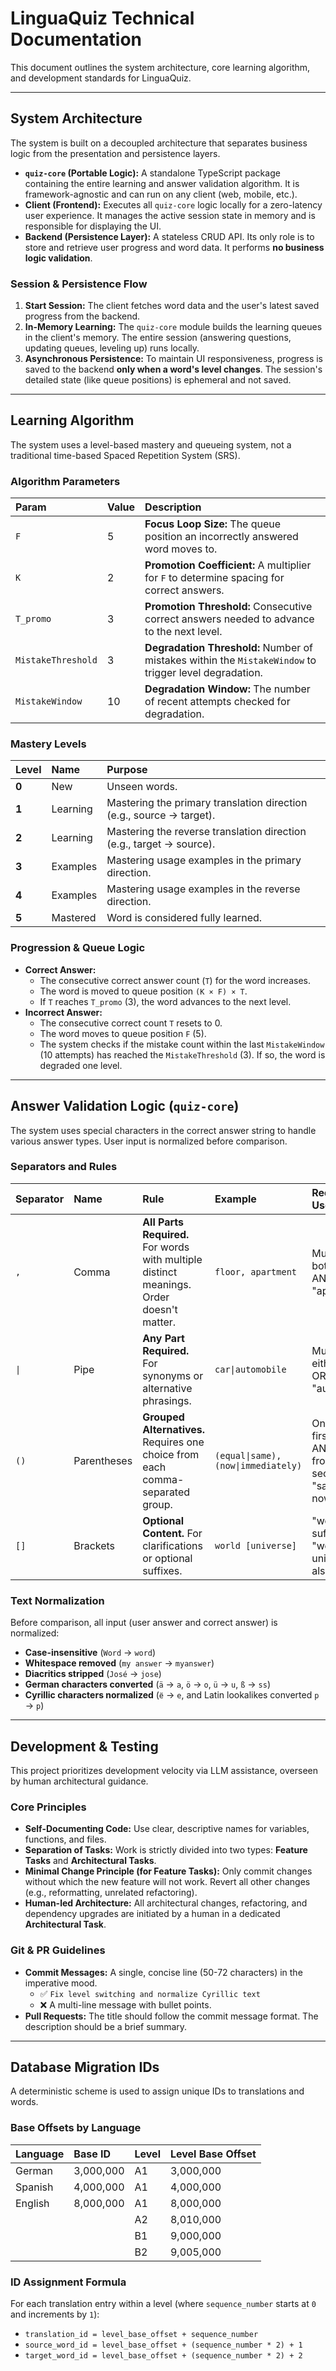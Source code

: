 # **LinguaQuiz Technical Documentation**

This document outlines the system architecture, core learning algorithm, and development standards for LinguaQuiz.

---

## **System Architecture**

The system is built on a decoupled architecture that separates business logic from the presentation and persistence layers.

- **`quiz-core` (Portable Logic):** A standalone TypeScript package containing the entire learning and answer validation algorithm. It is framework-agnostic and can run on any client (web, mobile, etc.).
- **Client (Frontend):** Executes all `quiz-core` logic locally for a zero-latency user experience. It manages the active session state in memory and is responsible for displaying the UI.
- **Backend (Persistence Layer):** A stateless CRUD API. Its only role is to store and retrieve user progress and word data. It performs **no business logic validation**.

### **Session & Persistence Flow**

1.  **Start Session:** The client fetches word data and the user's latest saved progress from the backend.
2.  **In-Memory Learning:** The `quiz-core` module builds the learning queues in the client's memory. The entire session (answering questions, updating queues, leveling up) runs locally.
3.  **Asynchronous Persistence:** To maintain UI responsiveness, progress is saved to the backend **only when a word's level changes**. The session's detailed state (like queue positions) is ephemeral and not saved.

---

## **Learning Algorithm**

The system uses a level-based mastery and queueing system, not a traditional time-based Spaced Repetition System (SRS).

### **Algorithm Parameters**

| Param              | Value | Description                                                                                            |
| :----------------- | :---- | :----------------------------------------------------------------------------------------------------- |
| `F`                | 5     | **Focus Loop Size:** The queue position an incorrectly answered word moves to.                         |
| `K`                | 2     | **Promotion Coefficient:** A multiplier for `F` to determine spacing for correct answers.              |
| `T_promo`          | 3     | **Promotion Threshold:** Consecutive correct answers needed to advance to the next level.              |
| `MistakeThreshold` | 3     | **Degradation Threshold:** Number of mistakes within the `MistakeWindow` to trigger level degradation. |
| `MistakeWindow`    | 10    | **Degradation Window:** The number of recent attempts checked for degradation.                         |

### **Mastery Levels**

| Level | Name     | Purpose                                                              |
| :---- | :------- | :------------------------------------------------------------------- |
| **0** | New      | Unseen words.                                                        |
| **1** | Learning | Mastering the primary translation direction (e.g., source → target). |
| **2** | Learning | Mastering the reverse translation direction (e.g., target → source). |
| **3** | Examples | Mastering usage examples in the primary direction.                   |
| **4** | Examples | Mastering usage examples in the reverse direction.                   |
| **5** | Mastered | Word is considered fully learned.                                    |

### **Progression & Queue Logic**

- **Correct Answer:**
  - The consecutive correct answer count (`T`) for the word increases.
  - The word is moved to queue position `(K × F) × T`.
  - If `T` reaches `T_promo` (3), the word advances to the next level.
- **Incorrect Answer:**
  - The consecutive correct count `T` resets to 0.
  - The word moves to queue position `F` (5).
  - The system checks if the mistake count within the last `MistakeWindow` (10 attempts) has reached the `MistakeThreshold` (3). If so, the word is degraded one level.

---

## **Answer Validation Logic (`quiz-core`)**

The system uses special characters in the correct answer string to handle various answer types. User input is normalized before comparison.

### **Separators and Rules**

| Separator | Name        | Rule                                                                                     | Example                             | Required User Input                                                   |
| :-------- | :---------- | :--------------------------------------------------------------------------------------- | :---------------------------------- | :-------------------------------------------------------------------- |
| `,`       | Comma       | **All Parts Required.** For words with multiple distinct meanings. Order doesn't matter. | `floor, apartment`                  | Must provide both "floor" AND "apartment".                            |
| `\|`      | Pipe        | **Any Part Required.** For synonyms or alternative phrasings.                            | `car\|automobile`                   | Must provide either "car" OR "automobile".                            |
| `()`      | Parentheses | **Grouped Alternatives.** Requires one choice from each comma-separated group.           | `(equal\|same), (now\|immediately)` | One from the first group AND one from the second (e.g., "same, now"). |
| `[]`      | Brackets    | **Optional Content.** For clarifications or optional suffixes.                           | `world [universe]`                  | "world" is sufficient; "world universe" is also correct.              |

### **Text Normalization**

Before comparison, all input (user answer and correct answer) is normalized:

- **Case-insensitive** (`Word` → `word`)
- **Whitespace removed** (`my answer` → `myanswer`)
- **Diacritics stripped** (`José` → `jose`)
- **German characters converted** (`ä` → `a`, `ö` → `o`, `ü` → `u`, `ß` → `ss`)
- **Cyrillic characters normalized** (`ё` → `е`, and Latin lookalikes converted `p` → `р`)

---

## **Development & Testing**

This project prioritizes development velocity via LLM assistance, overseen by human architectural guidance.

### **Core Principles**

- **Self-Documenting Code:** Use clear, descriptive names for variables, functions, and files.
- **Separation of Tasks:** Work is strictly divided into two types: **Feature Tasks** and **Architectural Tasks**.
- **Minimal Change Principle (for Feature Tasks):** Only commit changes without which the new feature will not work. Revert all other changes (e.g., reformatting, unrelated refactoring).
- **Human-led Architecture:** All architectural changes, refactoring, and dependency upgrades are initiated by a human in a dedicated **Architectural Task**.

### **Git & PR Guidelines**

- **Commit Messages:** A single, concise line (50-72 characters) in the imperative mood.
  - ✅ `Fix level switching and normalize Cyrillic text`
  - ❌ A multi-line message with bullet points.
- **Pull Requests:** The title should follow the commit message format. The description should be a brief summary.

---

## **Database Migration IDs**

A deterministic scheme is used to assign unique IDs to translations and words.

### **Base Offsets by Language**

| Language | Base ID   | Level | Level Base Offset |
| :------- | :-------- | :---- | :---------------- |
| German   | 3,000,000 | A1    | 3,000,000         |
| Spanish  | 4,000,000 | A1    | 4,000,000         |
| English  | 8,000,000 | A1    | 8,000,000         |
|          |           | A2    | 8,010,000         |
|          |           | B1    | 9,000,000         |
|          |           | B2    | 9,005,000         |

### **ID Assignment Formula**

For each translation entry within a level (where `sequence_number` starts at `0` and increments by `1`):

- `translation_id = level_base_offset + sequence_number`
- `source_word_id = level_base_offset + (sequence_number * 2) + 1`
- `target_word_id = level_base_offset + (sequence_number * 2) + 2`
